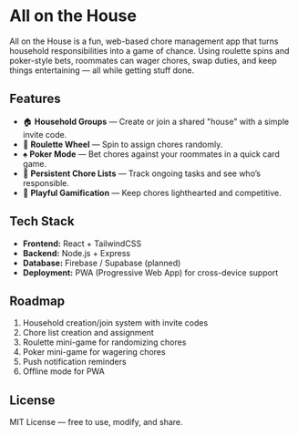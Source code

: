 # All on the House

All on the House is a fun, web-based chore management app that turns household responsibilities into a game of chance. Using roulette spins and poker-style bets, roommates can wager chores, swap duties, and keep things entertaining — all while getting stuff done.

## Features
- 🏠 **Household Groups** — Create or join a shared "house" with a simple invite code.
- 🎡 **Roulette Wheel** — Spin to assign chores randomly.
- ♠ **Poker Mode** — Bet chores against your roommates in a quick card game.
- 📅 **Persistent Chore Lists** — Track ongoing tasks and see who’s responsible.
- 💬 **Playful Gamification** — Keep chores lighthearted and competitive.

## Tech Stack
- **Frontend:** React + TailwindCSS
- **Backend:** Node.js + Express
- **Database:** Firebase / Supabase (planned)
- **Deployment:** PWA (Progressive Web App) for cross-device support

## Roadmap
1. Household creation/join system with invite codes
2. Chore list creation and assignment
3. Roulette mini-game for randomizing chores
4. Poker mini-game for wagering chores
5. Push notification reminders
6. Offline mode for PWA

## License
MIT License — free to use, modify, and share.
